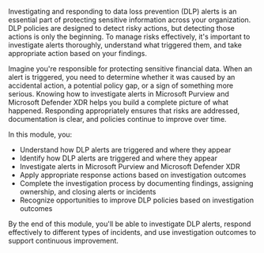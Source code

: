 Investigating and responding to data loss prevention (DLP) alerts is an essential part of protecting sensitive information across your organization. DLP policies are designed to detect risky actions, but detecting those actions is only the beginning. To manage risks effectively, it's important to investigate alerts thoroughly, understand what triggered them, and take appropriate action based on your findings.

Imagine you're responsible for protecting sensitive financial data. When an alert is triggered, you need to determine whether it was caused by an accidental action, a potential policy gap, or a sign of something more serious. Knowing how to investigate alerts in Microsoft Purview and Microsoft Defender XDR helps you build a complete picture of what happened. Responding appropriately ensures that risks are addressed, documentation is clear, and policies continue to improve over time.

In this module, you:

- Understand how DLP alerts are triggered and where they appear
- Identify how DLP alerts are triggered and where they appear
- Investigate alerts in Microsoft Purview and Microsoft Defender XDR
- Apply appropriate response actions based on investigation outcomes
- Complete the investigation process by documenting findings, assigning ownership, and closing alerts or incidents
- Recognize opportunities to improve DLP policies based on investigation outcomes

By the end of this module, you'll be able to investigate DLP alerts, respond effectively to different types of incidents, and use investigation outcomes to support continuous improvement.
